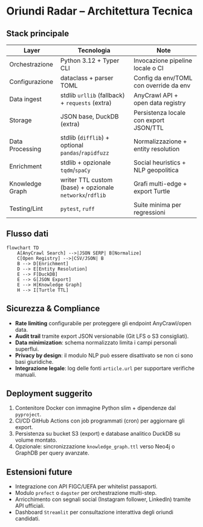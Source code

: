 # Oriundi Radar – Architettura Tecnica

## Stack principale

| Layer | Tecnologia | Note |
|-------|------------|------|
| Orchestrazione | Python 3.12 + Typer CLI | Invocazione pipeline locale o CI |
| Configurazione | dataclass + parser TOML | Config da env/TOML con override da env |
| Data ingest | stdlib `urllib` (fallback) + `requests` (extra) | AnyCrawl API + open data registry |
| Storage | JSON base, DuckDB (extra) | Persistenza locale con export JSON/TTL |
| Data Processing | stdlib (`difflib`) + optional `pandas`/`rapidfuzz` | Normalizzazione + entity resolution |
| Enrichment | stdlib + opzionale `tqdm`/`spaCy` | Social heuristics + NLP geopolitica |
| Knowledge Graph | writer TTL custom (base) + opzionale `networkx`/`rdflib` | Grafi multi-edge + export Turtle |
| Testing/Lint | `pytest`, `ruff` | Suite minima per regressioni |

## Flusso dati

```mermaid
flowchart TD
    A[AnyCrawl Search] -->|JSON SERP| B[Normalize]
    C[Open Registry] -->|CSV/JSON| B
    B --> D[Enrichment]
    D --> E[Entity Resolution]
    E --> F[DuckDB]
    E --> G[JSON Export]
    E --> H[Knowledge Graph]
    H --> I[Turtle TTL]
```

## Sicurezza & Compliance

- **Rate limiting** configurabile per proteggere gli endpoint AnyCrawl/open data.
- **Audit trail** tramite export JSON versionabile (Git LFS o S3 consigliati).
- **Data minimization**: schema normalizzato limita i campi personali superflui.
- **Privacy by design**: il modulo NLP può essere disattivato se non ci sono basi giuridiche.
- **Integrazione legale**: log delle fonti `article.url` per supportare verifiche manuali.

## Deployment suggerito

1. Contenitore Docker con immagine Python slim + dipendenze dal `pyproject`.
2. CI/CD GitHub Actions con job programmati (cron) per aggiornare gli export.
3. Persistenza su bucket S3 (export) e database analitico DuckDB su volume montato.
4. Opzionale: sincronizzazione `knowledge_graph.ttl` verso Neo4j o GraphDB per query avanzate.

## Estensioni future

- Integrazione con API FIGC/UEFA per whitelist passaporti.
- Modulo `prefect` o `dagster` per orchestrazione multi-step.
- Arricchimento con segnali social (Instagram follower, LinkedIn) tramite API ufficiali.
- Dashboard `Streamlit` per consultazione interattiva degli oriundi candidati.
